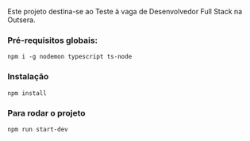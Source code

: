 Este projeto destina-se ao Teste à vaga de Desenvolvedor Full Stack na Outsera.

### Pré-requisitos globais:

`npm i -g nodemon typescript ts-node`

### Instalação

`npm install`

### Para rodar o projeto

`npm run start-dev`
